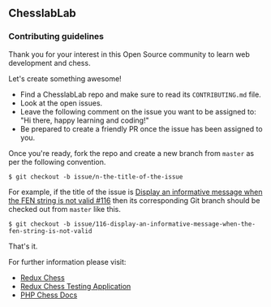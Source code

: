 ## ChesslabLab
### Contributing guidelines

Thank you for your interest in this Open Source community to learn web development and chess.

Let's create something awesome!

- Find a ChesslabLab repo and make sure to read its `CONTRIBUTING.md` file.
- Look at the open issues.
- Leave the following comment on the issue you want to be assigned to: "Hi there, happy learning and coding!"
- Be prepared to create a friendly PR once the issue has been assigned to you.

Once you're ready, fork the repo and create a new branch from `master` as per the following convention.

```text
$ git checkout -b issue/n-the-title-of-the-issue
```

For example, if the title of the issue is [Display an informative message when the FEN string is not valid #116](https://github.com/chesslablab/redux-chess/issues/116) then its corresponding Git branch should be checked out from `master` like this.

```text
$ git checkout -b issue/116-display-an-informative-message-when-the-fen-string-is-not-valid
```

That's it.

For further information please visit:

- [Redux Chess](https://github.com/chesslablab/redux-chess)
- [Redux Chess Testing Application](https://github.com/chesslablab/testing-redux-chess)
- [PHP Chess Docs](https://php-chess.readthedocs.io/en/latest/)
